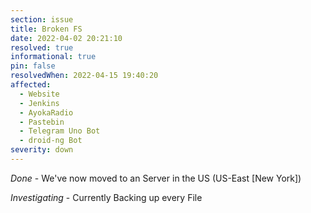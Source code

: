 ```yaml
---
section: issue
title: Broken FS
date: 2022-04-02 20:21:10
resolved: true
informational: true
pin: false
resolvedWhen: 2022-04-15 19:40:20
affected:
  - Website
  - Jenkins
  - AyokaRadio
  - Pastebin
  - Telegram Uno Bot
  - droid-ng Bot
severity: down
---
```


*Done* - We've now moved to an Server in the US (US-East [New York])

*Investigating* - Currently Backing up every File
